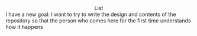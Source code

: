 <center>List</center>  
I have a new goal: I want to try to write the design and contents of the repository so that the person who comes here for the first time understands how it happens
